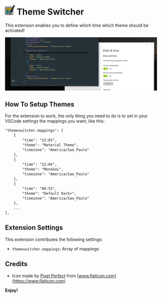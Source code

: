 # ![icon](https://raw.githubusercontent.com/savioserra/vs-theme-switcher/master/assets/icon.png) Theme Switcher

This extension enables you to define which time which theme should be activated!

![preview](https://raw.githubusercontent.com/savioserra/vs-theme-switcher/master/assets/preview.gif)

## How To Setup Themes

For the extension to work, the only thing you need to do is to set in your VSCode settings the mappings you want, like this:

```
"themeswitcher.mappings": [
    {
        "time": "13:03",
        "theme": "Material Theme",
        "timezone": "America/Sao_Paulo"
    },
    {
        "time": "12:04",
        "theme": "Monokai",
        "timezone": "America/Sao_Paulo"
    },
    {
        "time": "00:53",
        "theme": "Default Dark+",
        "timezone": "America/Sao_Paulo"
    },
    ...
],
```

## Extension Settings

This extension contributes the following settings:

- `themeswitcher.mappings`: Array of mappings

## Credits

- Icon made by [Pixel Perfect](https://www.flaticon.com/br/autores/pixel-perfect) from [www.flaticon.com](https://www.flaticon.com)

**Enjoy!**
